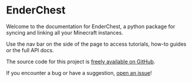 # EnderChest

Welcome to the documentation for EnderChest, a python package for syncing
and linking all your Minecraft instances.

Use the nav bar on the side of the page to access tutorials, how-to guides
or the full API docs.

The source code for this project is
[freely available on GitHub](https://github.com/OpenBagTwo/EnderChest).

If you encounter a bug or have a suggestion,
[open an issue](https://github.com/OpenBagTwo/EnderChest/issues/new/choose)!
